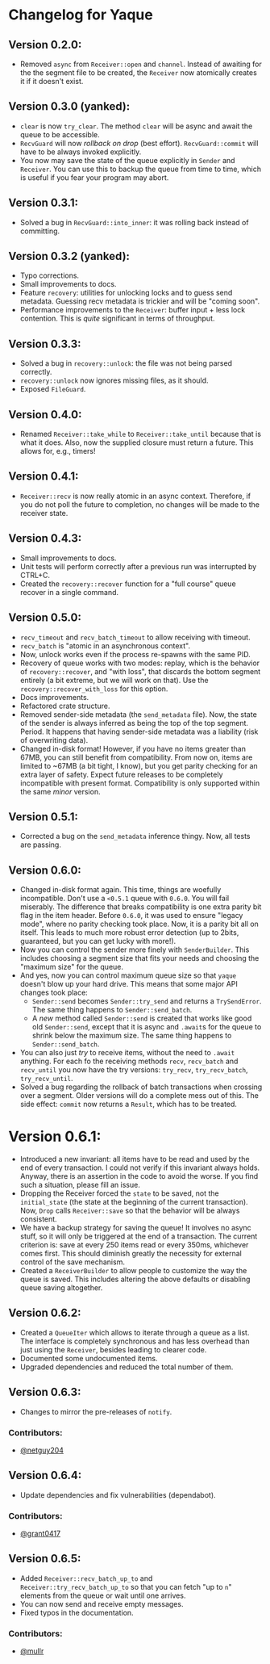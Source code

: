 # Changelog for Yaque

## Version 0.2.0:

* Removed `async` from `Receiver::open` and `channel`. Instead of awaiting for
the the segment file to be created, the `Receiver` now atomically creates it if
it doesn't exist.

## Version 0.3.0 (yanked):

* `clear` is now `try_clear`. The method `clear` will be async and await the
queue to be accessible.
* `RecvGuard` will now *rollback on drop* (best effort). `RecvGuard::commit`
will have to be always invoked explicitly.
* You now may save the state of the queue explicitly in `Sender` and `Receiver`.
You can use this to backup the queue from time to time, which is useful if you
fear your program may abort.

## Version 0.3.1:

* Solved a bug in `RecvGuard::into_inner`: it was rolling back instead of
committing.

## Version 0.3.2 (yanked):

* Typo corrections.
* Small improvements to docs.
* Feature `recovery`: utilities for unlocking locks and to guess send metadata.
Guessing recv metadata is trickier and will be "coming soon".
* Performance improvements to the `Receiver`: buffer input + less lock contention.
This is _quite_ significant in terms of throughput. 

## Version 0.3.3:

* Solved a bug in `recovery::unlock`: the file was not being parsed correctly.
* `recovery::unlock` now ignores missing files, as it should.
* Exposed `FileGuard`.

## Version 0.4.0:

* Renamed `Receiver::take_while` to `Receiver::take_until` because that is what 
it does. Also, now the supplied closure must return a future. This allows for,
e.g., timers!

## Version 0.4.1:

* `Receiver::recv` is now really atomic in an async context. Therefore, if you
do not poll the future to completion, no changes will be made to the receiver
state.

## Version 0.4.3:

* Small improvements to docs.
* Unit tests will perform correctly after a previous run was interrupted by 
CTRL+C.
* Created the `recovery::recover` function for a "full course" queue recover in
a single command.

## Version 0.5.0:

* `recv_timeout` and `recv_batch_timeout` to allow receiving with timeout.
* `recv_batch` is "atomic in an asynchronous context".
* Now, unlock works even if the process re-spawns with the same PID.
* Recovery of queue works with two modes: replay, which is the behavior of 
`recovery::recover`, and "with loss", that discards the bottom segment entirely
(a bit extreme, but we will work on that). Use the
`recovery::recover_with_loss` for this option.
* Docs improvements.
* Refactored crate structure.
* Removed sender-side metadata (the `send_metadata` file). Now, the state of the
sender is always inferred as being the top of the top segment. Period. It
happens that having sender-side metadata was a liability (risk of overwriting data).
* Changed in-disk format! However, if you have no items greater than 67MB, you can 
still benefit from compatibility. From now on, items are limited to ~67MB (a bit
tight, I know), but you get parity checking for an extra layer of safety. Expect
future releases to be completely incompatible with present format. Compatibility
is only supported within the same _minor_ version.

## Version 0.5.1:

* Corrected a bug on the `send_metadata` inference thingy. Now, all tests are passing.

## Version 0.6.0:

* Changed in-disk format again. This time, things are woefully incompatible. Don't use
a `<0.5.1` queue with `0.6.0`. You will fail miserably. The difference that breaks
compatibility is one extra parity bit flag in the item header. Before `0.6.0`, it was
used to ensure "legacy mode", where no parity checking took place. Now, it is a parity
bit all on itself. This leads to much more robust error detection (up to 2bits,
guaranteed, but you can get lucky with more!).
* Now you can control the sender more finely with `SenderBuilder`. This includes
choosing a segment size that fits your needs and choosing the "maximum size" for the
queue.
* And yes, now you can control maximum queue size so that `yaque` doesn't blow up your
hard drive. This means that some major API changes took place:
    * `Sender::send` becomes `Sender::try_send` and returns a `TrySendError`. The same
    thing happens to `Sender::send_batch`.
    * A _new_ method called `Sender::send` is created that works like good old
    `Sender::send`, except that it is async and `.await`s for the queue to shrink
    below the maximum size. The same thing happens to `Sender::send_batch`.
* You can also just _try_ to receive items, without the need to `.await` anything. For
each fo the receiving methods `recv`, `recv_batch` and `recv_until` you now have the
try versions: `try_recv`, `try_recv_batch`, `try_recv_until`.
* Solved a bug regarding the rollback of batch transactions when crossing over a segment.
Older versions will do a complete mess out of this. The side effect: `commit` now returns
a `Result`, which has to be treated.


# Version 0.6.1:

* Introduced a new invariant: all items have to be read and used by the end of every
transaction. I could not verify if this invariant always holds. Anyway, there is an
assertion in the code to avoid the worse. If you find such a situation, please fill an
issue.
* Dropping the Receiver forced the `state` to be saved, not the `initial_state` (the
state at the beginning of the current transaction). Now, `Drop` calls `Receiver::save`
so that the behavior will be always consistent.
* We have a backup strategy for saving the queue! It involves no async stuff, so it will
only be triggered at the end of a transaction. The current criterion is: save at every
250 items read or every 350ms, whichever comes first. This should diminish greatly
the necessity for external control of the save mechanism.
* Created a `ReceiverBuilder` to allow people to customize the way the queue is saved.
This includes altering the above defaults or disabling queue saving altogether.


## Version 0.6.2:

* Created a `QueueIter` which allows to iterate through a queue as a list. The interface
is completely synchronous and has less overhead than just using the `Receiver`, besides
leading to clearer code.
* Documented some undocumented items.
* Upgraded dependencies and reduced the total number of them.


## Version 0.6.3:

* Changes to mirror the pre-releases of `notify`.

### Contributors:

* [@netguy204](https://github.com/netguy204)


## Version 0.6.4:

* Update dependencies and fix vulnerabilities (dependabot).

### Contributors:

* [@grant0417](https://github.com/grant0417)


## Version 0.6.5:

* Added `Receiver::recv_batch_up_to` and `Receiver::try_recv_batch_up_to` so that you can
fetch "up to `n`" elements from the queue or wait until one arrives.
* You can now send and receive empty messages.
* Fixed typos in the documentation.

### Contributors:

* [@mullr](https://github.com/mullr)
